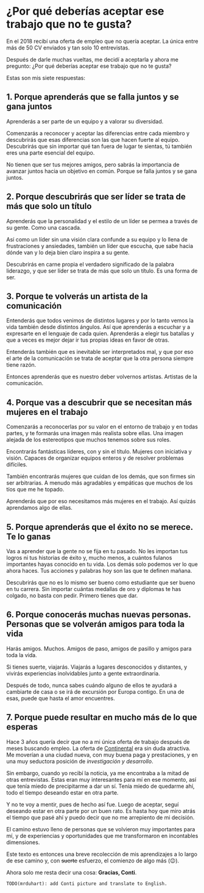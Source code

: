 # ¿Por qué deberías aceptar ese trabajo que no te gusta?

<!-- Intro -->

En el 2018 recibí una oferta de empleo que no quería aceptar. La única entre más
de 50 CV enviados y tan solo 10 entrevistas.

Después de darle muchas vueltas, me decidí a aceptarla y ahora me pregunto: ¿Por
qué deberías aceptar ese trabajo que no te gusta?

Estas son mis siete respuestas:

<!-- Equipo -->

## 1. Porque aprenderás que se falla juntos y se gana juntos

Aprenderás a ser parte de un equipo y a valorar su diversidad.

Comenzarás a reconocer y aceptar las diferencias entre cada miembro y
descubrirás que esas diferencias son las que hacen fuerte al equipo. Descubrirás
que sin importar qué tan fuera de lugar te sientas, tú también eres una parte
esencial del equipo.

No tienen que ser tus mejores amigos, pero sabrás la importancia de avanzar
juntos hacia un objetivo en común. Porque se falla juntos y se gana juntos.

<!-- Liderazgo -->

## 2. Porque descubrirás que ser líder se trata de más que solo un título

Aprenderás que la personalidad y el estilo de un líder se permea a través de su
gente. Como una cascada.

Así como un líder sin una visión clara confunde a su equipo y lo llena de
frustraciones y ansiedades, también un líder que escucha, que sabe hacia dónde
van y lo deja bien claro inspira a su gente.

Descubrirás en carne propia el verdadero significado de la palabra liderazgo, y
que ser líder se trata de más que solo un título. Es una forma de ser.

<!-- Paciencia y comunicación -->

## 3. Porque te volverás un artista de la comunicación

Entenderás que todos venimos de distintos lugares y por lo tanto vemos la vida
también desde distintos ángulos. Así que aprenderás a escuchar y a expresarte en
el lenguaje de cada quien. Aprenderás a elegir tus batallas y que a veces es
mejor dejar ir tus propias ideas en favor de otras.

Entenderás también que es inevitable ser interpretados mal, y que por eso el
arte de la comunicación se trata de aceptar que la otra persona siempre tiene
razón.

Entonces aprenderás que es nuestro deber volvernos artistas. Artistas de la
comunicación.

<!-- Mujeres -->

## 4. Porque vas a descubrir que se necesitan más mujeres en el trabajo

Comenzarás a reconocerlas por su valor en el entorno de trabajo y en todas
partes, y te formarás una imagen más realista sobre ellas. Una imagen alejada de
los estereotipos que muchos tenemos sobre sus roles.

Encontrarás fantásticas líderes, con y sin el título. Mujeres con iniciativa y
visión. Capaces de organizar equipos enteros y de resolver problemas difíciles.

También encontrarás mujeres que cuidan de los demás, que son firmes sin ser
arbitrarias. A menudo más agradables y empáticas que muchos de los tíos que me
he topado.

Aprenderás que por eso necesitamos más mujeres en el trabajo. Así quizás
aprendamos algo de ellas.

<!-- Give, don’t ask -->

## 5. Porque aprenderás que el éxito no se merece. Te lo ganas

Vas a aprender que la gente no se fija en tu pasado. No les importan tus logros
ni tus historias de éxito y, mucho menos, a cuántos fulanos importantes hayas
conocido en tu vida. Los demás solo podemos ver lo que ahora haces. Tus acciones
y palabras hoy son las que te definen mañana.

Descubrirás que no es lo mismo ser bueno como estudiante que ser bueno en tu
carrera. Sin importar cuántas medallas de oro y diplomas te has colgado, no
basta con pedir. Primero tienes que dar.

<!-- Amigos -->

## 6. Porque conocerás muchas nuevas personas. Personas que se volverán amigos para toda la vida

Harás amigos. Muchos. Amigos de paso, amigos de pasillo y amigos para toda la
vida.

Si tienes suerte, viajarás. Viajarás a lugares desconocidos y distantes, y
vivirás experiencias inolvidables junto a gente extraordinaria.

Después de todo, nunca sabes cuándo alguno de ellos te ayudará a cambiarte de
casa o se irá de excursión por Europa contigo. En una de esas, puede que hasta
el amor encuentres.

<!-- Remate -->

## 7. Porque puede resultar en mucho más de lo que esperas

Hace 3 años quería decir que no a mi única oferta de trabajo después de meses
buscando empleo. La oferta de [Continental](https://www.continental-jobs.com/)
era sin duda atractiva. Me moverían a una ciudad nueva, con muy buena paga y
prestaciones, y en una muy seductora posición de _investigación y desarrollo_.

Sin embargo, cuando yo recibí la noticia, ya me encontraba a la mitad de otras
entrevistas. Estas eran muy interesantes para mí en ese momento, así que tenía
miedo de precipitarme a dar un sí. Tenía miedo de quedarme ahí, todo el tiempo
deseando estar en otra parte.

Y no te voy a mentir, pues de hecho así fue. Luego de aceptar, seguí deseando
estar en otra parte por un buen rato. Es hasta hoy que miro atrás el tiempo que
pasé ahí y puedo decir que no me arrepiento de mi decisión.

El camino estuvo lleno de personas que se volvieron muy importantes para mí, y
de experiencias y oportunidades que me transformaron en incontables dimensiones.

Este texto es entonces una breve recolección de mis aprendizajes a lo largo de
ese camino y, con ~~suerte~~ esfuerzo, el comienzo de algo más (😉).

Ahora solo me resta decir una cosa: **Gracias, Conti**.

`TODO(mrduhart): add Conti picture and translate to English.`
